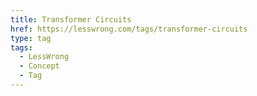 ```yaml
---
title: Transformer Circuits
href: https://lesswrong.com/tags/transformer-circuits
type: tag
tags:
  - LessWrong
  - Concept
  - Tag
---
```


